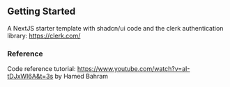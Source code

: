 ## Getting Started

A NextJS starter template with shadcn/ui code and the clerk authentication library: https://clerk.com/

### Reference

Code reference tutorial: https://www.youtube.com/watch?v=aI-tDJxWI6A&t=3s by Hamed
Bahram
